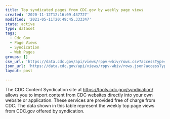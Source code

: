```yaml
---
title: Top syndicated pages from CDC.gov by weekly page views
created: '2020-11-12T12:16:09.437727'
modified: '2021-05-11T20:49:45.333347'
state: active
type: dataset
tags:
  - Cdc Gov
  - Page Views
  - Syndication
  - Web Pages
groups: []
csv_url: 'https://data.cdc.gov/api/views/rppv-wbiv/rows.csv?accessType=DOWNLOAD'
json_url: 'https://data.cdc.gov/api/views/rppv-wbiv/rows.json?accessType=DOWNLOAD'
layout: post

---
```

The CDC Content Syndication site at https://tools.cdc.gov/syndication/ allows you to import content from CDC websites directly into your own website or application. These services are provided free of charge from CDC. The data shown in this table represent the weekly top page views from CDC.gov offered by syndication.
